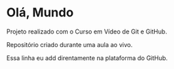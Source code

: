 # Olá, Mundo
 Projeto realizado com o Curso em Vídeo de Git e GitHub.

 Repositório criado durante uma aula ao vivo.

Essa linha eu add direntamente na plataforma do GitHub.
